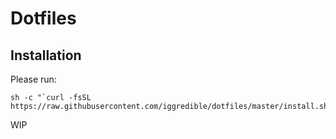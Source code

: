 # Dotfiles

## Installation

Please run:

```
sh -c "`curl -fsSL https://raw.githubusercontent.com/iggredible/dotfiles/master/install.sh`"
```

WIP
